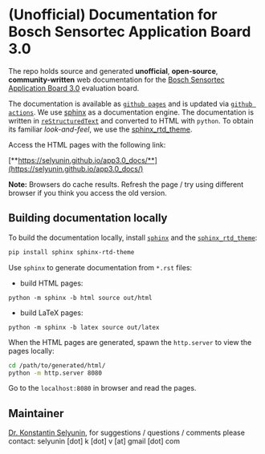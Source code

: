 # (Unofficial) Documentation for Bosch Sensortec Application Board 3.0

The repo holds source and generated **unofficial**, **open-source**, **community-written** web documentation for the
[Bosch Sensortec Application Board 3.0](https://www.bosch-sensortec.com/software-tools/tools/application-board-3-0/) 
evaluation board.

The documentation is available as [`github pages`](https://pages.github.com/) 
and is updated via [`github actions`](https://github.com/features/actions). 
We use [sphinx](https://www.sphinx-doc.org/en/master/) 
as a documentation engine.
The documentation is written in [`reStructuredText`](https://docutils.sourceforge.io/rst.html) 
and converted to HTML with `python`.
To obtain its familiar *look-and-feel*, we use the [sphinx_rtd_theme](https://github.com/readthedocs/sphinx_rtd_theme).

Access the HTML pages with the following link:

[**https://selyunin.github.io/app3.0_docs/**](https://selyunin.github.io/app3.0_docs/)

**Note:** Browsers do cache results. 
Refresh the page / try using different browser if you think you access the old version.

## Building documentation locally

To build the documentation locally, install
[`sphinx`](https://www.sphinx-doc.org/en/master/) and the 
[`sphinx_rtd_theme`](https://pypi.org/project/sphinx-rtd-theme/):
```sh
pip install sphinx sphinx-rtd-theme
```

Use `sphinx` to generate documentation from `*.rst` files:
* build HTML pages:
```
python -m sphinx -b html source out/html
```

* build LaTeX pages:
```
python -m sphinx -b latex source out/latex
```

When the HTML pages are generated, 
spawn the `http.server` to view the pages locally:
```sh
cd /path/to/generated/html/
python -m http.server 8080
```

Go to the `localhost:8080` in browser and read the pages.

## Maintainer

[Dr. Konstantin Selyunin](https://selyunin.github.io/), 
for suggestions / questions / comments 
please contact: 
selyunin [dot] k [dot] v [at] gmail [dot] com


